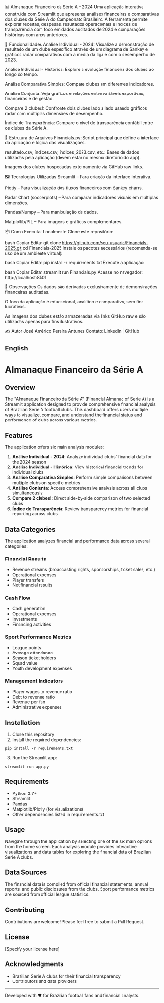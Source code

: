 📊 Almanaque Financeiro da Série A – 2024
Uma aplicação interativa construída com Streamlit que apresenta análises financeiras e comparativas dos clubes da Série A do Campeonato Brasileiro. A ferramenta permite explorar receitas, despesas, resultados operacionais e índices de transparência com foco em dados auditados de 2024 e comparações históricas com anos anteriores.

🚀 Funcionalidades
Análise Individual - 2024: Visualize a demonstração de resultado de um clube específico através de um diagrama de Sankey e gráficos radar comparativos com a média da liga e com o desempenho de 2023.

Análise Individual - Histórica: Explore a evolução financeira dos clubes ao longo do tempo.

Análise Comparativa Simples: Compare clubes em diferentes indicadores.

Análise Conjunta: Veja gráficos e relações entre variáveis esportivas, financeiras e de gestão.

Compare 2 clubes!: Confronte dois clubes lado a lado usando gráficos radar com múltiplas dimensões de desempenho.

Índice de Transparência: Compare o nível de transparência contábil entre os clubes da Série A.

📁 Estrutura de Arquivos
Financials.py: Script principal que define a interface da aplicação e lógica das visualizações.

resultado.csv, índices.csv, índices_2023.csv, etc.: Bases de dados utilizadas pela aplicação (devem estar no mesmo diretório do app).

Imagens dos clubes hospedadas externamente via GitHub raw links.

🖼️ Tecnologias Utilizadas
Streamlit – Para criação da interface interativa.

Plotly – Para visualização dos fluxos financeiros com Sankey charts.

Radar Chart (soccerplots) – Para comparar indicadores visuais em múltiplas dimensões.

Pandas/Numpy – Para manipulação de dados.

Matplotlib/PIL – Para imagens e gráficos complementares.

📦 Como Executar Localmente
Clone este repositório:

bash
Copiar
Editar
git clone https://github.com/seu-usuario/Financials-2025.git
cd Financials-2025
Instale os pacotes necessários (recomenda-se uso de um ambiente virtual):

bash
Copiar
Editar
pip install -r requirements.txt
Execute a aplicação:

bash
Copiar
Editar
streamlit run Financials.py
Acesse no navegador: http://localhost:8501

📌 Observações
Os dados são derivados exclusivamente de demonstrações financeiras auditadas.

O foco da aplicação é educacional, analítico e comparativo, sem fins lucrativos.

As imagens dos clubes estão armazenadas via links GitHub raw e são utilizadas apenas para fins ilustrativos.

✍️ Autor
José Américo Pereira Antunes
Contato: LinkedIn | GitHub



## English
# Almanaque Financeiro da Série A

## Overview

The "Almanaque Financeiro da Série A" (Financial Almanac of Serie A) is a Streamlit application designed to provide comprehensive financial analysis of Brazilian Serie A football clubs. This dashboard offers users multiple ways to visualize, compare, and understand the financial status and performance of clubs across various metrics.

## Features

The application offers six main analysis modules:

1. **Análise Individual - 2024**: Analyze individual clubs' financial data for the 2024 season
2. **Análise Individual - Histórica**: View historical financial trends for individual clubs
3. **Análise Comparativa Simples**: Perform simple comparisons between multiple clubs on specific metrics
4. **Análise Conjunta**: Access comprehensive analysis across all clubs simultaneously
5. **Compare 2 clubes!**: Direct side-by-side comparison of two selected clubs
6. **Índice de Transparência**: Review transparency metrics for financial reporting across clubs

## Data Categories

The application analyzes financial and performance data across several categories:

### Financial Results
- Revenue streams (broadcasting rights, sponsorships, ticket sales, etc.)
- Operational expenses
- Player transfers
- Net financial results

### Cash Flow
- Cash generation
- Operational expenses
- Investments
- Financing activities

### Sport Performance Metrics
- League points
- Average attendance
- Season ticket holders
- Squad value
- Youth development expenses

### Management Indicators
- Player wages to revenue ratio
- Debt to revenue ratio
- Revenue per fan
- Administrative expenses

## Installation

1. Clone this repository
2. Install the required dependencies:
```
pip install -r requirements.txt
```
3. Run the Streamlit app:
```
streamlit run app.py
```

## Requirements

- Python 3.7+
- Streamlit
- Pandas
- Matplotlib/Plotly (for visualizations)
- Other dependencies listed in requirements.txt

## Usage

Navigate through the application by selecting one of the six main options from the home screen. Each analysis module provides interactive visualizations and data tables for exploring the financial data of Brazilian Serie A clubs.

## Data Sources

The financial data is compiled from official financial statements, annual reports, and public disclosures from the clubs. Sport performance metrics are sourced from official league statistics.

## Contributing

Contributions are welcome! Please feel free to submit a Pull Request.

## License

[Specify your license here]

## Acknowledgments

- Brazilian Serie A clubs for their financial transparency
- Contributors and data providers

---

Developed with ❤️ for Brazilian football fans and financial analysts.
